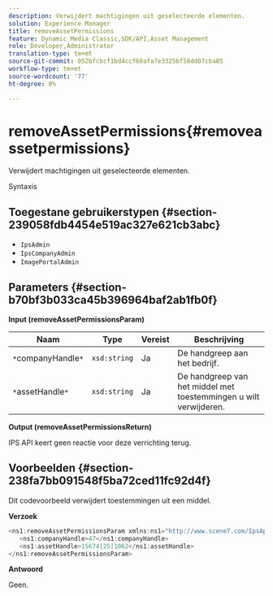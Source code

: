 ```yaml
---
description: Verwijdert machtigingen uit geselecteerde elementen.
solution: Experience Manager
title: removeAssetPermissions
feature: Dynamic Media Classic,SDK/API,Asset Management
role: Developer,Administrator
translation-type: tm+mt
source-git-commit: 052bfcbcf1bd4ccf60afa7e3325bf58dd07cba85
workflow-type: tm+mt
source-wordcount: '77'
ht-degree: 0%

---
```



# removeAssetPermissions{#removeassetpermissions}

Verwijdert machtigingen uit geselecteerde elementen.

Syntaxis

## Toegestane gebruikerstypen {#section-239058fdb4454e519ac327e621cb3abc}

* `IpsAdmin`
* `IpsCompanyAdmin`
* `ImagePortalAdmin`

## Parameters {#section-b70bf3b033ca45b396964baf2ab1fb0f}

**Input (removeAssetPermissionsParam)**

| Naam | Type | Vereist | Beschrijving |
|---|---|---|---|
| `*`companyHandle`*` | `xsd:string` | Ja | De handgreep aan het bedrijf. |
| `*`assetHandle`*` | `xsd:string` | Ja | De handgreep van het middel met toestemmingen u wilt verwijderen. |

**Output (removeAssetPermissionsReturn)**

IPS API keert geen reactie voor deze verrichting terug.

## Voorbeelden {#section-238fa7bb091548f5ba72ced11fc92d4f}

Dit codevoorbeeld verwijdert toestemmingen uit een middel.

**Verzoek**

```java
<ns1:removeAssetPermissionsParam xmlns:ns1="http://www.scene7.com/IpsApi/xsd">
   <ns1:companyHandle>47</ns1:companyHandle>
   <ns1:assetHandle>15674|25|1062</ns1:assetHandle>
</ns1:removeAssetPermissionsParam>
```

**Antwoord**

Geen.

